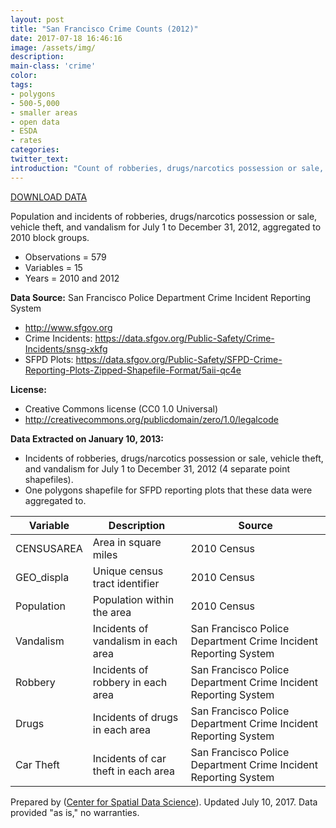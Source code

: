```yaml
---
layout: post
title: "San Francisco Crime Counts (2012)"
date: 2017-07-18 16:46:16
image: /assets/img/
description:
main-class: 'crime'
color:
tags:
- polygons
- 500-5,000
- smaller areas
- open data
- ESDA
- rates
categories:
twitter_text:
introduction: "Count of robberies, drugs/narcotics possession or sale, vehicle theft, and vandalism by San Francisco block group (06-12/2012)."
---
```

<script>
  var map = L.map('map');
  L.tileLayer('https://api.tiles.mapbox.com/v4/{id}/{z}/{x}/{y}.png?access_token=pk.eyJ1IjoibWFwYm94IiwiYSI6ImNpejY4NXVycTA2emYycXBndHRqcmZ3N3gifQ.rJcFIG214AriISLbB6B5aw', { <!--this is the URL for the SFCrime_blocks Geojson-->
		maxZoom: 18,
		attribution: 'Map data &copy; <a href="http://openstreetmap.org">OpenStreetMap</a> contributors, ' +
			'<a href="http://creativecommons.org/licenses/by-sa/2.0/">CC-BY-SA</a>, ' +
			'Imagery © <a href="http://mapbox.com">Mapbox</a>',
		id: 'mapbox.light'
	}).addTo(map);

  map.scrollWheelZoom.disable();
  map.touchZoom.disable();
  var enableMapInteraction = function () {
      map.scrollWheelZoom.enable();
      map.touchZoom.enable();
  }
  $('#map').on('click touch', enableMapInteraction);
$('#map').on('mouseout', function(){ map.scrollWheelZoom.disable();});

  var smallIcon = L.icon({
         iconUrl: 'http://www.hckrecruitment.nic.in/images/blue.png',
         iconSize: [16, 16], // size of the icon
         });

   function onEachFeature(feature, layer) {
     //console.log(feature);
     var txt = "";
     for (var fname in feature.properties) {
       txt += fname;
       txt += " : ";
       txt += feature.properties[fname];
       txt += "<br/>";
     }
     layer.bindPopup(txt);
   }


  // load GeoJSON from an external file
  // load GeoJSON from an external file
  $.getJSON("../data/SFCrime_blocks.geojson",function(data){
    // add GeoJSON layer to the map once the file is loaded
    var json = L.geoJson(data, {
      pointToLayer: function(feature, latlng) {
        
        return L.marker(latlng, {
          icon: smallIcon
        });
      },
      onEachFeature: onEachFeature
    });
    json.addTo(map);
    map.fitBounds(json.getBounds());
  });

</script>

[DOWNLOAD DATA](https://s3.amazonaws.com/geoda/data/SFCrime_July_Dec2012.zip)

Population and incidents of robberies, drugs/narcotics possession or sale, vehicle theft, and vandalism for July 1 to December 31, 2012, aggregated to 2010 block groups. 

* Observations = 579
* Variables = 15
* Years = 2010 and 2012


**Data Source:** 
San Francisco Police Department Crime Incident Reporting System
* http://www.sfgov.org
* Crime Incidents: https://data.sfgov.org/Public-Safety/Crime-Incidents/snsg-xkfg
* SFPD Plots: https://data.sfgov.org/Public-Safety/SFPD-Crime-Reporting-Plots-Zipped-Shapefile-Format/5aii-qc4e

**License:**
* Creative Commons license (CC0 1.0 Universal)
* http://creativecommons.org/publicdomain/zero/1.0/legalcode

**Data Extracted on January 10, 2013:**
* Incidents of robberies, drugs/narcotics possession or sale, vehicle theft, and vandalism for July 1 to December 31, 2012 (4 separate point shapefiles).
* One polygons shapefile for SFPD reporting plots that these data were aggregated to.

|Variable|Description|Source
|---|---|---|
|CENSUSAREA|Area in square miles|2010 Census
|GEO\_displa|Unique census tract identifier|2010 Census
|Population|Population within the area|2010 Census
|Vandalism|Incidents of vandalism in each area|San Francisco Police Department Crime Incident Reporting System
|Robbery|Incidents of robbery in each area|San Francisco Police Department Crime Incident Reporting System
|Drugs|Incidents of drugs in each area|San Francisco Police Department Crime Incident Reporting System
|Car Theft|Incidents of car theft in each area|San Francisco Police Department Crime Incident Reporting System

Prepared by ([Center for Spatial Data Science](https://spatial.uchicago.edu/)). Updated July 10, 2017. Data provided "as is," no warranties.
